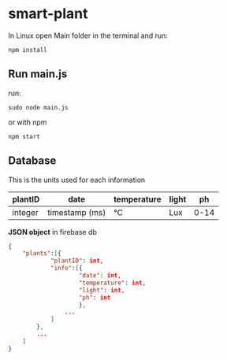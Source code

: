 # smart-plant

In Linux open Main folder in the terminal and run:

`npm install`

## Run main.js

run:

`sudo node main.js`

or with npm

`npm start`

## Database

This is the units used for each information

| plantID |      date      | temperature | light | ph   |
| ------- | -------------- | ----------- | ----- | ---- |
| integer | timestamp (ms) |     °C      | Lux   | 0-14 |


**JSON object** in firebase db
```json
{
    "plants":[{
            "plantID": int,
            "info":[{
                    "date": int,
                    "temperature": int,
                    "light": int,
                    "ph": int
                    },
                ...
            ]
        },
        ...
    ]
}
```
